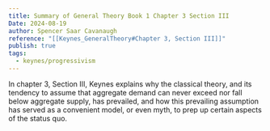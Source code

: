 ```yaml
---
title: Summary of General Theory Book 1 Chapter 3 Section III
Date: 2024-08-19
author: Spencer Saar Cavanaugh
reference: "[[Keynes_GeneralTheory#Chapter 3, Section III]]"
publish: true
tags:
  - keynes/progressivism
---
```

In chapter 3, Section III, Keynes explains why the classical theory, and its tendency to assume that aggregate demand can never exceed nor fall below aggregate supply, has prevailed, and how this prevailing assumption has served as a convenient model, or even myth, to prep up certain aspects of the status quo.
